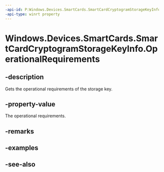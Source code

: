 ----api-id: P:Windows.Devices.SmartCards.SmartCardCryptogramStorageKeyInfo.OperationalRequirements
-api-type: winrt property
---<!-- Property syntaxpublic string OperationalRequirements { get; }--># Windows.Devices.SmartCards.SmartCardCryptogramStorageKeyInfo.OperationalRequirements## -descriptionGets the operational requirements of the storage key.## -property-valueThe operational requirements.## -remarks## -examples## -see-also